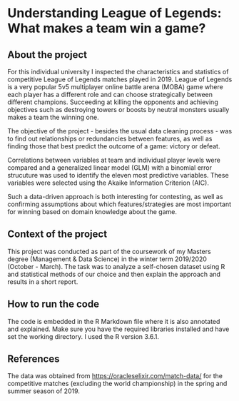 # Understanding League of Legends: What makes a team win a game?

## About the project

For this individual university I inspected the characteristics and statistics of competitive League of Legends matches played in 2019. League of Legends is a very popular 5v5 multiplayer online battle arena (MOBA) game where each player has a different role and can choose strategically between different champions. Succeeding at killing the opponents and achieving objectives such as destroying towers or boosts by neutral monsters usually makes a team the winning one.

The objective of the project - besides the usual data cleaning process -  was to find out relationships or redundancies between features, as well as finding those that best predict the outcome of a game: victory or defeat.

Correlations between variables at team and individual player levels were compared and a generalized linear model (GLM) with a binomial error strucuture was used to identify the eleven most predictive variables.
These variables were selected using the Akaike Information Criterion (AIC).

Such a data-driven approach is both interesting for contesting, as well as confirming assumptions about which features/strategies are most important for winning based on domain knowledge about the game.

## Context of the project

This project was conducted as part of the coursework of my Masters degree (Management & Data Science) in the winter term 2019/2020 (October - March). The task was to analyze a self-chosen dataset using R and statistical methods of our choice and then explain the approach and results in a short report.

## How to run the code

The code is embedded in the R Markdown file where it is also annotated and explained.
Make sure you have the required libraries installed and have set the working directory. I used the R version 3.6.1.

## References
The data was obtained from https://oracleselixir.com/match-data/ for the competitive matches (excluding the world championship) in the spring and summer season of 2019.
